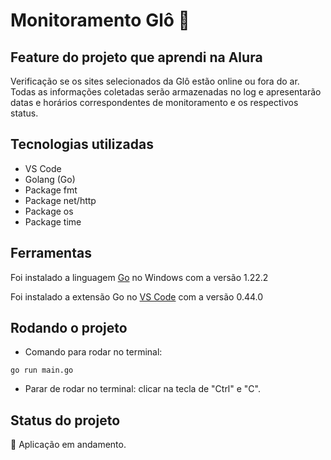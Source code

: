 # Monitoramento Glô :mag_right:

## Feature do projeto que aprendi na Alura
Verificação se os sites selecionados da Glô estão online ou fora do ar. Todas as informações coletadas serão armazenadas no log e apresentarão datas e horários correspondentes de monitoramento e os respectivos status.

## Tecnologias utilizadas
* VS Code
* Golang (Go)
* Package fmt
* Package net/http
* Package os
* Package time

## Ferramentas
Foi instalado a linguagem <a href="https://go.dev/doc/install" target="_blank"> Go</a> no Windows com a versão 1.22.2

Foi instalado a extensão Go no <a href="https://code.visualstudio.com/download" target="_blank"> VS Code</a> com a versão 0.44.0

## Rodando o projeto
- Comando para rodar no terminal:
```
go run main.go
```

- Parar de rodar no terminal: clicar na tecla de "Ctrl" e "C".


## Status do projeto
:construction: Aplicação em andamento.
